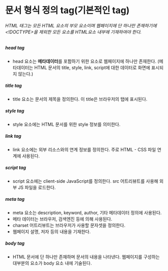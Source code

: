 # 문서 형식 정의 tag(기본적인 tag)
###### HTML 태그는 모든 HTML 요소의 부모 요소이며 웹페이지에 단 하나만 존재하기에 <!DOCTYPE>을 제외한 모든 요소를 HTML요소 내부에 기재하여야 한다.

##### head tag
+ head 요소는 **메타데이터**를 포함하기 위한 요소로 웹페이지에 하나만 존재한다. 
(메타데이터는 HTML 문서의 title, style, link, script에 대한 데이터로 화면에 표시되지 않는다.)

##### title tag
+ title 요소는 문서의 제목을 정의한다. 이 title은 브라우저의 탭에 표시된다.

##### style tag
+ style 요소에는 HTML 문서를 위한 style 정보를 의미한다.

##### link tag
+ link 요소에는 외부 리소스와의 연계 정보를 정의한다. 주로 HTML - CSS 파일 연계에 사용된다.

##### script tag
+ script 요소에는 client-side JavaScript를 정의한다. src 어트리뷰트를 사용해 외부 JS 파일을 로드한다.

##### meta tag
+ meta 요소는 description, keyword, author, 기타 메타데이터 정의에 사용된다.
+ 메타 데이터는 브라우저, 검색엔진 등에 의해 사용된다.
+ charset 어트리뷰트는 브라우저가 사용할 문자셋을 정의한다.
+ 웹페이지 설명, 저자 등의 내용을 기재한다.

##### body tag
+ HTML 문서에 단 하나만 존재하며 문서의 내용을 나타낸다. 웹페이지를 구성하는 대부분의 요소가 body 요소 내에 기술된다.